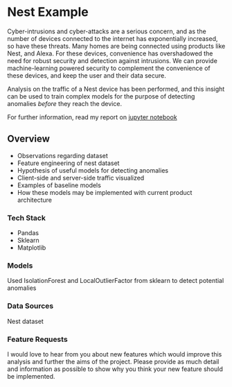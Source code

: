 # Nest Example

Cyber-intrusions and cyber-attacks are a serious concern, and as the number of devices connected to the internet has exponentially increased, so have these threats. Many homes are being connected using products like Nest, and Alexa. For these devices, convenience has overshadowed the need for robust security and detection against intrusions. We can provide machine-learning powered security to complement the convenience of these devices, and keep the user and their data secure. 

Analysis on the traffic of a Nest device has been performed, and this insight can be used to train complex models for the purpose of detecting anomalies *before* they reach the device.

For further information, read my report on [jupyter notebook](https://github.com/jonathanmendoza-tx/nest-example/blob/master/analysis.ipynb)

## Overview

- Observations regarding dataset
- Feature engineering of nest dataset
- Hypothesis of useful models for detecting anomalies
- Client-side and server-side traffic visualized
- Examples of baseline models
- How these models may be implemented with current product architecture

### Tech Stack

- Pandas
- Sklearn
- Matplotlib

### Models

Used IsolationForest and LocalOutlierFactor from sklearn to detect potential anomalies

### Data Sources

Nest dataset

### Feature Requests

I would love to hear from you about new features which would improve this analysis and further the aims of the project. Please provide as much detail and information as possible to show why you think your new feature should be implemented.

